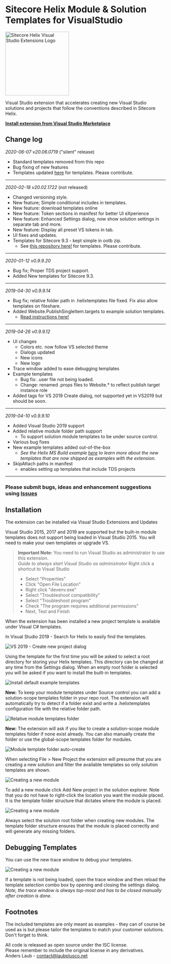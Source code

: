 # Sitecore Helix Module & Solution Templates for VisualStudio

<img alt="Sitecore Helix Visual Studio Extensions Logo" src="Logo/vs.helix.2.png" width="200">

Visual Studio extension that accelerates creating new Visual Studio solutions and projects that follow the conventions described in Sitecore Helix.

**[Install extension from Visual Studio Marketplace](https://marketplace.visualstudio.com/items?itemName=AndersLaublaubplusco.SitecoreHelixVisualStudioTemplates)**

## Change log  

_2020-06-07 v20.06.0719_ 
("silent" release)
- Standard templates removed from this repo
- Bug fixing of new features
- Templates updated [here](https://github.com/LaubPlusCo/Helix-Templates) for templates. Please contribute.

---


_2020-02-18 v20.02.1722_ 
(not released)
- Changed versioning style.
- New feature; Simple conditional includes in templates.
- New feature: download templates online
- New feature: Token sections in manifest for better UI eXperience
- New feature: Enhanced Settings dialog, now show solution settings in separate tab and more.
- New feature: Display all preset VS tokens in tab.
- UI fixes and updates.
- Templates for Sitecore 9.3 - kept simple in ootb zip.  
    - See [this repository here!](https://github.com/LaubPlusCo/Helix-Templates) for templates. Please contribute.

---

_2020-01-12 v0.9.9.20_

- Bug fix; Proper TDS project support.
- Added New templates for Sitecore 9.3.

---


_2019-04-30 v0.9.9.14_

- Bug fix; relative folder path in .helixtemplates file fixed. Fix also allow templates on fileshare.
- Added Website.PublishSingleItem.targets to example solution templates.
  - [Read instructions here!](https://github.com/LaubPlusCo/helix-msbuild-example#getting-back-the-publish-item-command-in-solution-explorer)

---
_2019-04-26 v0.9.9.12_

- UI changes
  - Colors etc. now follow VS selected theme
  - Dialogs updated
  - New icons
  - New logo
- Trace window added to ease debugging templates
- Example templates
  - Bug fix: .user file not being loaded.
  - Change: renamed .props files to Website.* to reflect publish target instance role
- Added tags for VS 2019 Create dialog, not supported yet in VS2019 but should be soon.

---
_2019-04-10 v0.9.9.10_

- Added Visual Studio 2019 support
- Added relative module folder path support
  - To support solution module templates to be under source control.
- Various bug fixes
- New example templates added out-of-the-box
  - _See the Helix MS Build example [here](https://github.com/LaubPlusCo/helix-msbuild-example) to learn more about the new templates that are now shipped as examples with the extension._
- SkipAttach paths in manifest
  - enables setting up templates that include TDS projects

---

### Please submit bugs, ideas and enhancement suggestions using [Issues](https://github.com/LaubPlusCo/LaubPlusCo.Helix.VsTemplates/issues/)

## Installation

The extension can be installed via Visual Studio Extensions and Updates

Visual Studio 2015, 2017 and 2019 are supported but the built-in module templates does not support being loaded in Visual Studio 2015. You will need to make your own templates or upgrade VS.

> **Important Note:** You need to run Visual Studio as administrator to use this extension.  
> *Guide to always start Visual Studio as administrator*
> Right click a shortcut to Visual Studio 
>  
> - Select "Properties" 
> - Click "Open File Location"  
> - Right click "devenv.exe"  
> - Select "Troubleshoot compatibility"  
> - Select "Troubleshoot program"  
> - Check "The program requires additional permissions"  
> - Next, Test and Finish

When the extension has been installed a new project template is available under Visual C# templates.

In Visual Studio 2019 - Search for Helix to easily find the templates.

![VS 2019 - Create new project dialog](Docs/Images/vs2019-search-helix.png)

Using the template for the first time you will be asked to select a root directory for storing your Helix templates. This directory can be changed at any time from the Settings dialog. When an empty root folder is selected you will be asked if you want to install the built-in templates.

![Install default example templates](Docs/Images/install-built-in.png)

**New:** To keep your module templates under Source control you can add a solution-scope templates folder in your repo root. The extension will automatically try to detect if a folder exist and write a .helixtemplates configuration file with the relative folder path.

![Relative module templates folder](Docs/Images/relative-module-folder-support.png)  

**New:** The extension will ask if you like to create a solution-scope module templates folder if none exist already. You can also manually create the folder or use the global-scope templates folder for modules.  

![Module template folder auto-create](Docs/Images/relative-module-folder-autocreate.png)  

When selecting File > New Project the extension will presume that you are creating a new solution and filter the available templates so only solution templates are shown.

![Creating a new module](Docs/Images/create-new.png)

To add a new module click Add New project in the solution explorer. Note that you do not have to right-click the location you want the module placed. It is the template folder structure that dictates where the module is placed.

![Creating a new module](Docs/Images/create-new-module.png)

Always select the solution root folder when creating new modules. The template folder structure ensures that the module is placed correctly and will generate any missing folders.

## Debugging Templates

You can use the new trace window to debug your templates.  

![Creating a new module](Docs/Images/trace-window.png)  

If a template is not being loaded, open the trace window and then reload the template selection combo box by opening and closing the settings dialog.  _Note, the trace window is always top-most and has to be closed manually after creation is done._

## Footnotes

The included templates are only meant as examples - they can of course be used as is but please tailor the templates to match your customer solutions. Don't forget to think.

All code is released as open source under the ISC license.  
Please remember to include the original license in any derivatives.  
Anders Laub - contact@laubplusco.net
